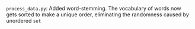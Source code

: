 `process_data.py`: Added word-stemming. The vocabulary of words now gets sorted to make a unique order, eliminating
the randomness caused by unordered `set`